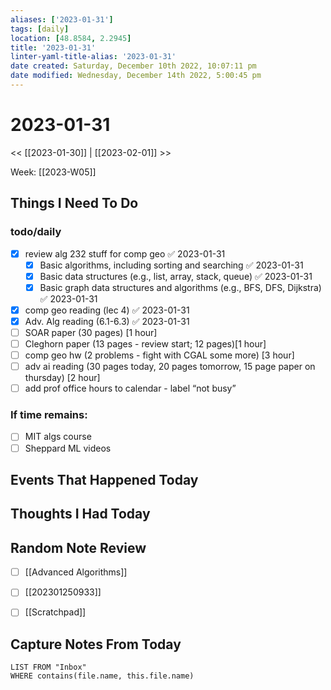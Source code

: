 ```yaml
---
aliases: ['2023-01-31']
tags: [daily]
location: [48.8584, 2.2945]
title: '2023-01-31'
linter-yaml-title-alias: '2023-01-31'
date created: Saturday, December 10th 2022, 10:07:11 pm
date modified: Wednesday, December 14th 2022, 5:00:45 pm
---
```


# 2023-01-31

<< [[2023-01-30]] | [[2023-02-01]] >>

Week: [[2023-W05]]

## Things I Need To Do

### todo/daily
- [x] review alg 232 stuff for comp geo ✅ 2023-01-31
	- [x] Basic algorithms, including sorting and searching ✅ 2023-01-31
	- [x] Basic data structures (e.g., list, array, stack, queue) ✅ 2023-01-31
	- [x] Basic graph data structures and algorithms (e.g., BFS, DFS, Dijkstra) ✅ 2023-01-31
- [x] comp geo reading (lec 4) ✅ 2023-01-31
- [x] Adv. Alg reading (6.1-6.3) ✅ 2023-01-31
- [ ] SOAR paper (30 pages) [1 hour]
- [ ] Cleghorn paper (13 pages - review start; 12 pages)[1 hour]
- [ ] comp geo hw (2 problems - fight with CGAL some more) [3 hour]
- [ ] adv ai reading (30 pages today, 20 pages tomorrow, 15 page paper on thursday) [2 hour]
- [ ] add prof office hours to calendar - label “not busy”
### If time remains:
- [ ] MIT algs course
- [ ] Sheppard ML videos

## Events That Happened Today

## Thoughts I Had Today

## Random Note Review


- [ ] [[Advanced Algorithms]]
- [ ] [[202301250933]]
- [ ] [[Scratchpad]]



## Capture Notes From Today

```dataview
LIST FROM "Inbox"
WHERE contains(file.name, this.file.name)
```

